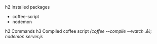 h2 Installed packages
* coffee-script
* nodemon

h2 Commands
h3 Compiled coffee script
_(coffee --compile --watch .&); nodemon server.js_
